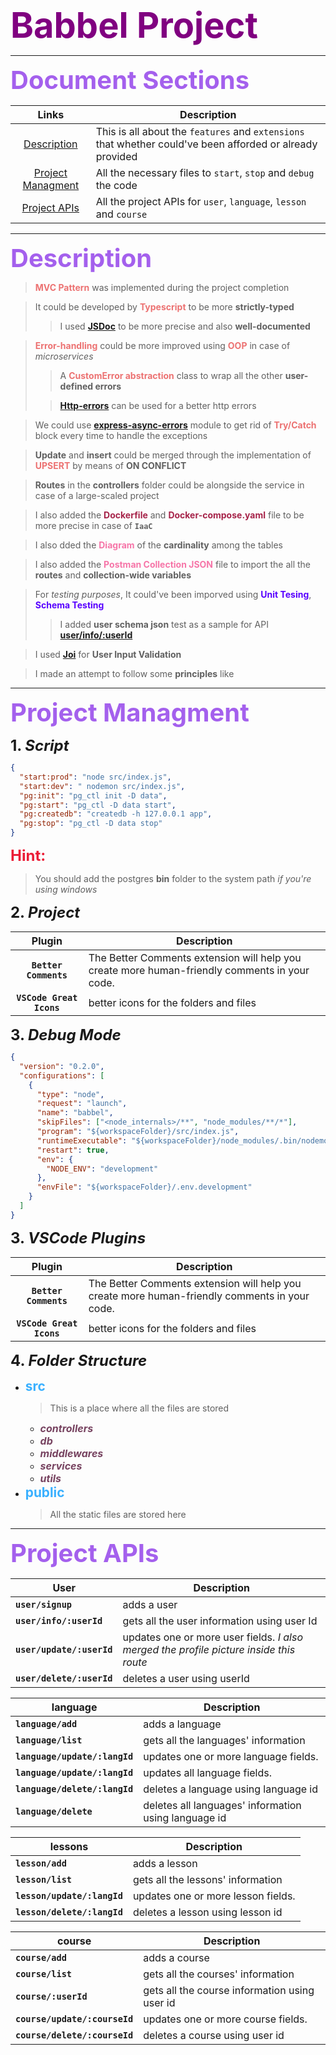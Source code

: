 <span style='color: purple; font-weight: bold; font-size: 3.5rem'>Babbel Project</span>

---

<span id='description' style='color: #A460ED; font-weight: bold; font-size: 2.5rem' >Document Sections</span>

|                 Links                  | Description                                                                                               |
| :------------------------------------: | --------------------------------------------------------------------------------------------------------- |
|      [Description](#description)       | This is all about the `features` and `extensions` that whether could've been afforded or already provided |
| [Project Managment](#ProjectManagment) | All the necessary files to `start`, `stop` and `debug` the code                                           |
|      [Project APIs](#ProjectAPIs)      | All the project APIs for `user`, `language`, `lesson` and `course`                                        |

---

<span id='description' style='color: #A460ED; font-weight: bold; font-size: 2.5rem' >Description</span>

> <span style='color: #EC7272; font-weight: bold;'>MVC Pattern</span> was implemented during the project completion

> It could be developed by <span style='color: #EC7272; font-weight: bold;'>Typescript</span> to be more **strictly-typed**
>
> > I used <span style='color: #EC7272; font-weight: bold;'><a href='https://jsdoc.app/'>JSDoc</a></span> to be more precise and also **well-documented**

> <span style='color: #EC7272; font-weight: bold;'>Error-handling</span> could be more improved using <span style='color: #EC7272; font-weight: bold;'>OOP</span> in case of _microservices_
>
> > A <span style='color: #EC7272; font-weight: bold;'>CustomError abstraction</span> class to wrap all the other **user-defined errors**
>
> > <span style='color: #EC7272; font-weight: bold;'><a href='https://www.npmjs.com/package/http-errors'>Http-errors</a></span> can be used for a better http errors

> We could use <span style='color: #EC7272; font-weight: bold;'><a href='https://www.npmjs.com/package/express-async-errors' >express-async-errors</a></span> module to get rid of <span style='color: #EC7272; font-weight: bold;'>Try/Catch</span> block every time to handle the exceptions

> **Update** and **insert** could be merged through the implementation of <span style='color: #EC7272; font-weight: bold;'>UPSERT</span> by means of **ON CONFLICT**

> **Routes** in the **controllers** folder could be alongside the service in case of a large-scaled project

> I also added the <span style='color: #A62349; font-weight: bold;'>Dockerfile</span> and <span style='color: #A62349; font-weight: bold;'>Docker-compose.yaml</span> file to be more precise in case of **`IaaC`**

> I also dded the <span style='color: #F675A8; font-weight: bold;'>Diagram</span> of the **cardinality** among the tables

> I also added the <span style='color: #F675A8; font-weight: bold;'>Postman Collection JSON</span> file to import the all the **routes** and **collection-wide variables**

> For _testing purposes_, It could've been imporved using <span style='color: #5800FF; font-weight: bold;'>Unit Tesing</span>, <span style='color: #5800FF; font-weight: bold;'>Schema Testing</span>
>
> > I added **user schema json** test as a sample for API <span style='color: #A6D1E6; font-weight: bold;'>[user/info/:userId](#ProjectAPIs)</span>

> I used <span style='color: #3CCF4E; font-weight: bold;'><a href='https://joi.dev/api/?v=17.6.0'>Joi</a></span> for **User Input Validation**

> I made an attempt to follow some **principles** like

---

<span id='ProjectManagment' style='color: #A460ED; font-weight: bold; font-size: 2.5rem'>Project Managment</span>

<span style='font-weight: bold; font-size: 1.5rem'>1. _Script_</span>

```json
{
  "start:prod": "node src/index.js",
  "start:dev": " nodemon src/index.js",
  "pg:init": "pg_ctl init -D data",
  "pg:start": "pg_ctl -D data start",
  "pg:createdb": "createdb -h 127.0.0.1 app",
  "pg:stop": "pg_ctl -D data stop"
}
```

<span style='color: #EB1D36; font-weight: bold; font-size: 1.5rem'>Hint: </span>

> You should add the postgres **bin** folder to the system path _if you're using windows_

<span style='font-weight: bold; font-size: 1.5rem'>2. _Project_</span>

|          Plugin          | Description                                                                                   |
| :----------------------: | --------------------------------------------------------------------------------------------- |
|  **`Better Comments`**   | The Better Comments extension will help you create more human-friendly comments in your code. |
| **`VSCode Great Icons`** | better icons for the folders and files                                                        |

<span style='font-weight: bold; font-size: 1.5rem'>3. _Debug Mode_</span>

```json
{
  "version": "0.2.0",
  "configurations": [
    {
      "type": "node",
      "request": "launch",
      "name": "babbel",
      "skipFiles": ["<node_internals>/**", "node_modules/**/*"],
      "program": "${workspaceFolder}/src/index.js",
      "runtimeExecutable": "${workspaceFolder}/node_modules/.bin/nodemon",
      "restart": true,
      "env": {
        "NODE_ENV": "development"
      },
      "envFile": "${workspaceFolder}/.env.development"
    }
  ]
}
```

<span style='font-weight: bold; font-size: 1.5rem'>3. _VSCode Plugins_</span>

|          Plugin          | Description                                                                                   |
| :----------------------: | --------------------------------------------------------------------------------------------- |
|  **`Better Comments`**   | The Better Comments extension will help you create more human-friendly comments in your code. |
| **`VSCode Great Icons`** | better icons for the folders and files                                                        |

<span style='font-weight: bold; font-size: 1.5rem'>4. _Folder Structure_</span>

- <span style='color: #3AB0FF;font-weight: bold; font-size: 1.3rem'>src</span>
  > This is a place where all the files are stored
  - <span style='color: #774360;font-weight: bold; font-size: 1rem'>_controllers_</span>
  - <span style='color: #774360;font-weight: bold; font-size: 1rem'>_db_</span>
  - <span style='color: #774360;font-weight: bold; font-size: 1rem'>_middlewares_</span>
  - <span style='color: #774360;font-weight: bold; font-size: 1rem'>_services_</span>
  - <span style='color: #774360;font-weight: bold; font-size: 1rem'>_utils_</span>
- <span style='color: #3AB0FF;font-weight: bold; font-size: 1.3rem'>public</span>
  > All the static files are stored here

---

<span id='ProjectAPIs' style='color: #A460ED; font-weight: bold; font-size: 2.5rem'>Project APIs</span>

| User                      | Description                                                                            |
| ------------------------- | -------------------------------------------------------------------------------------- |
| **`user/signup`**         | adds a user                                                                            |
| **`user/info/:userId`**   | gets all the user information using user Id                                            |
| **`user/update/:userId`** | updates one or more user fields. _I also merged the profile picture inside this route_ |
| **`user/delete/:userId`** | deletes a user using userId                                                            |

| language                      | Description                                          |
| ----------------------------- | ---------------------------------------------------- |
| **`language/add`**            | adds a language                                      |
| **`language/list`**           | gets all the languages' information                  |
| **`language/update/:langId`** | updates one or more language fields.                 |
| **`language/update/:langId`** | updates all language fields.                         |
| **`language/delete/:langId`** | deletes a language using language id                 |
| **`language/delete`**         | deletes all languages' information using language id |

| lessons                     | Description                        |
| --------------------------- | ---------------------------------- |
| **`lesson/add`**            | adds a lesson                      |
| **`lesson/list`**           | gets all the lessons' information  |
| **`lesson/update/:langId`** | updates one or more lesson fields. |
| **`lesson/delete/:langId`** | deletes a lesson using lesson id   |

| course                        | Description                                   |
| ----------------------------- | --------------------------------------------- |
| **`course/add`**              | adds a course                                 |
| **`course/list`**             | gets all the courses' information             |
| **`course/:userId`**          | gets all the course information using user id |
| **`course/update/:courseId`** | updates one or more course fields.            |
| **`course/delete/:courseId`** | deletes a course using user id                |
